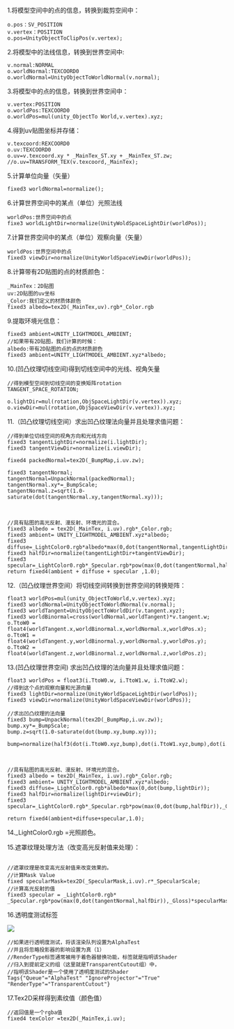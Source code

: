1.将模型空间中的点的信息，转换到裁剪空间中：
```
o.pos：SV_POSITION
v.vertex：POSITION
o.pos=UnityObjectToClipPos(v.vertex);
```

2.将模型中的法线信息，转换到世界空间中:

```
v.normal:NORMAL
o.worldNormal:TEXCOORD0
o.worldNormal=UnityObjectToWorldNormal(v.normal);
```

3.将模型中的点的信息，转换到世界空间中：

```
v.vertex:POSITION
o.worldPos:TEXCOORD0
o.worldPos=mul(unity_ObjectTo World,v.vertex).xyz;
```

4.得到uv贴图坐标并存储：

```
v.texcoord:REXCOORD0
o.uv:TEXCOORD0
o.uv=v.texcoord.xy * _MainTex_ST.xy + _MainTex_ST.zw;
//o.uv=TRANSFORM_TEX(v.texcoord,_MainTex);
```

5.计算单位向量（矢量）

```
fixed3 worldNormal=normalize();
```

6.计算世界空间中的某点（单位）光照法线

```
worldPos:世界空间中的点
fixe3 worldLightDir=normalize(UnityWoldSpaceLightDir(worldPos));
```

7.计算世界空间中的某点（单位）观察向量（矢量）

```
worldPos:世界空间中的点
fixed3 viewDir=normalize(UnityWorldSpaceViewDir(worldPos));
```

8.计算带有2D贴图的点的材质颜色：

```
_MainTex：2D贴图
uv:2D贴图的uv坐标
_Color:我们定义的材质体颜色
fixed3 albedo=tex2D(_MainTex,uv).rgb*_Color.rgb
```

9.提取环境光信息：

```
fixed3 ambient=UNITY_LIGHTMODEL_AMBIENT;
//如果带有2D贴图，我们计算的时候：
albedo:带有2D贴图的点的点的材质颜色
fixed3 ambient=UNITY_LIGHTMODEL_AMBIENT.xyz*albedo;
```

10.(凹凸纹理切线空间)得到切线空间中的光线、视角矢量

```
//得到模型空间到切线空间的变换矩阵rotation
TANGENT_SPACE_ROTATION;

o.lightDir=mul(rotation,ObjSpaceLightDir(v.vertex)).xyz;
o.viewDir=mul(rotation,ObjSpaceViewDir(v.vertex)).xyz;
```

11.（凹凸纹理切线空间）求出凹凸纹理法向量并且处理求值问题：

```Shader
//得到单位切线空间的视角方向和光线方向
fixed3 tangentLightDir=normalize(i.lightDir);
fixed3 tangentViewDir=normalize(i.viewDir);

fixed4 packedNormal=tex2D(_BumpMap,i.uv.zw);
				
fixed3 tangentNormal;
tangentNormal=UnpackNormal(packedNormal);
tangentNormal.xy*=_BumpScale;
tangentNormal.z=sqrt(1.0-saturate(dot(tangentNormal.xy,tangentNormal.xy)));



//具有贴图的高光反射、漫反射、环境光的混合。
fixed3 albedo = tex2D(_MainTex, i.uv).rgb*_Color.rgb;
fixed3 ambient= UNITY_LIGHTMODEL_AMBIENT.xyz*albedo;
fixed3 diffuse=_LightColor0.rgb*albedo*max(0,dot(tangentNormal,tangentLightDir));
fixed3 halfDir=normalize(tangentLightDir+tangentViewDir);
fixed3 specular=_LightColor0.rgb*_Specular.rgb*pow(max(0,dot(tangentNormal,halfDir)),_Gloss);
return fixed4(ambient + diffuse + specular ,1.0);
```


12.（凹凸纹理世界空间）将切线空间转换到世界空间的转换矩阵：

```Shader
float3 worldPos=mul(unity_ObjectToWorld,v.vertex).xyz;
fixed3 worldNormal=UnityObjectToWorldNormal(v.normal);
fixed3 worldTangent=UnityObjectToWorldDir(v.tangent.xyz);
fixed3 worldBinormal=cross(worldNormal,worldTangent)*v.tangent.w;
o.TtoW0 = float4(worldTangent.x,worldBinormal.x,worldNormal.x,worldPos.x);
o.TtoW1 = float4(worldTangent.y,worldBinormal.y,worldNormal.y,worldPos.y);
o.TtoW2 = float4(worldTangent.z,worldBinormal.z,worldNormal.z,worldPos.z);
```

13.(凹凸纹理世界空间) 求出凹凸纹理的法向量并且处理求值问题：

```Shader
float3 worldPos = float3(i.TtoW0.w, i.TtoW1.w, i.TtoW2.w);
//得到这个点的观察向量和光源向量
fixed3 lightDir=normalize(UnityWorldSpaceLightDir(worldPos));
fixed3 viewDir=normalize(UnityWorldSpaceViewDir(worldPos));

//求出凹凸纹理的法向量
fixed3 bump=UnpackNormal(tex2D(_BumpMap,i.uv.zw));
bump.xy*=_BumpScale;
bump.z=sqrt(1.0-saturate(dot(bump.xy,bump.xy)));
				bump=normalize(half3(dot(i.TtoW0.xyz,bump),dot(i.TtoW1.xyz,bump),dot(i.TtoW2,bump)));



//具有贴图的高光反射、漫反射、环境光的混合。
fixed3 albedo = tex2D(_MainTex, i.uv).rgb*_Color.rgb;
fixed3 ambient= UNITY_LIGHTMODEL_AMBIENT.xyz*albedo;
fixed3 diffuse=_LightColor0.rgb*albedo*max(0,dot(bump,lightDir));
fixed3 halfDir=normalize(lightDir+viewDir);
fixed3 specular=_LightColor0.rgb*_Specular.rgb*pow(max(0,dot(bump,halfDir)),_Gloss);

return fixed4(ambient+diffuse+specular,1.0);
```

14._LightColor0.rgb =光照颜色。

15.遮罩纹理处理方法（改变高光反射值来处理）：

```Shader

//遮罩纹理是改变高光反射值来改变效果的。
//计算Mask Value
fixed specularMask=tex2D(_SpecularMask,i.uv).r*_SpecularScale;
//计算高光反射的值
fixed3 specular = _LightColor0.rgb* _Specular.rgb*pow(max(0,dot(tangentNormal,halfDir)),_Gloss)*specularMask;
```

16.透明度测试标签

![](https://i.loli.net/2018/07/03/5b3b09ac82270.png)

```
//如果进行透明度测试，将该渲染队列设置为AlphaTest
//并且将忽略投影器的影响设置为真（1）
//RenderType标签通常被用于着色器替换功能，标签就是指明该Shader
//归入到提前定义的组（这里就是TransparentCutout组）中，
//指明该Shader是一个使用了透明度测试的Shader
Tags{"Queue"="AlphaTest" "IgnoreProjector"="True" "RenderType"="TransparentCutout"}
```

17.Tex2D采样得到素纹值（颜色值）

```Shader
//返回值是一个rgba值
fixed4 texColor =tex2D(_MainTex,i.uv);
```


